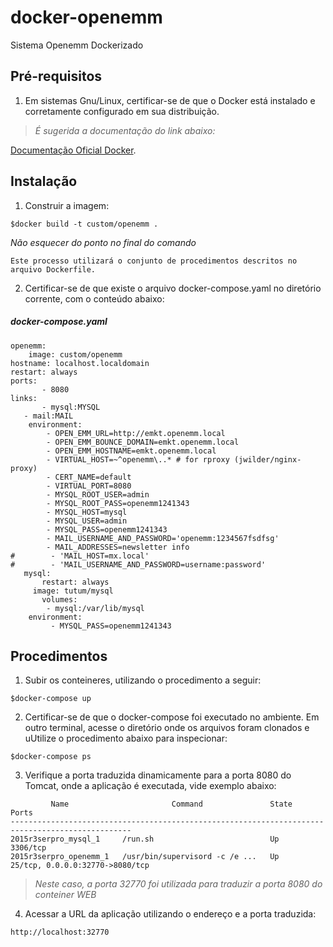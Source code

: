 # docker-openemm
Sistema Openemm Dockerizado

## Pré-requisitos

1. Em sistemas Gnu/Linux, certificar-se de que o Docker está instalado e corretamente configurado em sua distribuição. 

> *É sugerida a documentação do link abaixo:*

[Documentação Oficial Docker](https://docs.docker.com/engine/installation/linux/ubuntu/).


## Instalação

1. Construir a imagem:

``` 
$docker build -t custom/openemm .
``` 

*Não esquecer do ponto no final do comando*

```
Este processo utilizará o conjunto de procedimentos descritos no arquivo Dockerfile. 
```


2. Certificar-se de que existe o arquivo docker-compose.yaml no diretório corrente, com o conteúdo abaixo:

##### docker-compose.yaml
    openemm:
    	image: custom/openemm
  	hostname: localhost.localdomain
	restart: always
	ports:
           - 8080
	links:
           - mysql:MYSQL
	   - mail:MAIL
    	environment:
        	- OPEN_EMM_URL=http://emkt.openemm.local
	        - OPEN_EMM_BOUNCE_DOMAIN=emkt.openemm.local  
	        - OPEN_EMM_HOSTNAME=emkt.openemm.local
	        - VIRTUAL_HOST=~^openemm\..* # for rproxy (jwilder/nginx-proxy)
	        - CERT_NAME=default
	        - VIRTUAL_PORT=8080
	        - MYSQL_ROOT_USER=admin
	        - MYSQL_ROOT_PASS=openemm1241343
	        - MYSQL_HOST=mysql
	       	- MYSQL_USER=admin
        	- MYSQL_PASS=openemm1241343
	        - MAIL_USERNAME_AND_PASSWORD='openemm:1234567fsdfsg'
        	- MAIL_ADDRESSES=newsletter info
	#        - 'MAIL_HOST=mx.local'
	#        - 'MAIL_USERNAME_AND_PASSWORD=username:password'
	   mysql:
	       restart: always
  	     image: tutum/mysql
    	   volumes:
      	    - mysql:/var/lib/mysql
       	environment:
         	 - MYSQL_PASS=openemm1241343	
	
## Procedimentos

1. Subir os conteineres, utilizando o procedimento a seguir:

```
$docker-compose up
```

2. Certificar-se de que o docker-compose foi executado no ambiente. Em outro terminal, acesse o diretório onde os arquivos foram clonados e uUtilize o procedimento abaixo para inspecionar:

```
$docker-compose ps
```

3. Verifique a porta traduzida dinamicamente para a porta 8080 do Tomcat, onde a aplicação é executada, vide exemplo abaixo:

```
         Name                       Command               State                Ports              
-------------------------------------------------------------------------------------------------
2015r3serpro_mysql_1     /run.sh                          Up      3306/tcp                        
2015r3serpro_openemm_1   /usr/bin/supervisord -c /e ...   Up      25/tcp, 0.0.0.0:32770->8080/tcp 
```

> *Neste caso, a porta 32770 foi utilizada para traduzir a porta 8080 do conteiner WEB*

4. Acessar a URL da aplicação utilizando o endereço e a porta traduzida:

```
http://localhost:32770 
```

